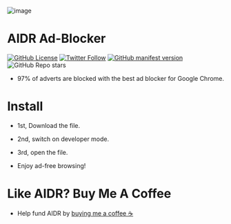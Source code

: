 ![image](https://user-images.githubusercontent.com/102999216/215234598-ec58e067-f2ac-469e-9b71-e2ceb90b2ccb.png)
# AIDR Ad-Blocker
[![GitHub License](https://img.shields.io/github/license/TimNotHere/AIDR-Ad-Blocker)](LICENSE)
[![Twitter Follow](https://img.shields.io/twitter/follow/NotTimNotHere?style=social)](https://twitter.com/nottimnothere)
[![GitHub manifest version](https://img.shields.io/github/manifest-json/v/TimNotHere/AIDR-Ad-Blocker)](manifest.json)
![GitHub Repo stars](https://img.shields.io/github/stars/TimNotHere/AIDR-Ad-Blocker?style=social)

* 97% of adverts are blocked with the best ad blocker for Google Chrome.
# Install

* 1st, Download the file.

* 2nd, switch on developer mode.

* 3rd, open the file.

* Enjoy ad-free browsing!

# Like AIDR? Buy Me A Coffee

* Help fund AIDR by [buying me a coffee ☕️](https://www.buymeacoffee.com/NotTimNotHere)
